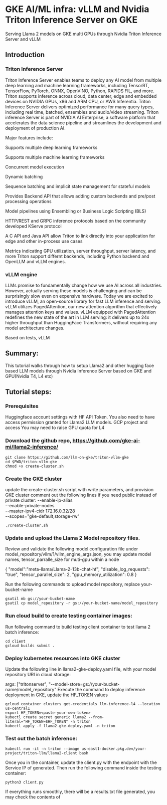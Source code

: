 
# GKE AI/ML infra: vLLM and Nvidia Triton Inference Server on GKE 

Serving Llama 2 models on GKE multi GPUs through Nvidia Triton Inference Server and vLLM

## Introduction

### Triton Inference Server

Triton Inference Server enables teams to deploy any AI model from multiple deep learning and machine learning frameworks, including TensorRT, TensorFlow, PyTorch, ONNX, OpenVINO, Python, RAPIDS FIL, and more. Triton supports inference across cloud, data center, edge and embedded devices on NVIDIA GPUs, x86 and ARM CPU, or AWS Inferentia. Triton Inference Server delivers optimized performance for many query types, including real time, batched, ensembles and audio/video streaming. Triton inference Server is part of NVIDIA AI Enterprise, a software platform that accelerates the data science pipeline and streamlines the development and deployment of production AI.

Major features include:

Supports multiple deep learning frameworks

Supports multiple machine learning frameworks

Concurrent model execution

Dynamic batching

Sequence batching and implicit state management for stateful models

Provides Backend API that allows adding custom backends and pre/post processing operations

Model pipelines using Ensembling or Business Logic Scripting (BLS)

HTTP/REST and GRPC inference protocols based on the community developed KServe protocol

A C API and Java API allow Triton to link directly into your application for edge and other in-process use cases

Metrics indicating GPU utilization, server throughput, server latency, and more
Triton support differnt backends, including Python backend and OpenLLM and vLLM engines. 


### vLLM engine

LLMs promise to fundamentally change how we use AI across all industries. However, actually serving these models is challenging and can be surprisingly slow even on expensive hardware. Today we are excited to introduce vLLM, an open-source library for fast LLM inference and serving. vLLM utilizes PagedAttention, our new attention algorithm that effectively manages attention keys and values. vLLM equipped with PagedAttention redefines the new state of the art in LLM serving: it delivers up to 24x higher throughput than HuggingFace Transformers, without requiring any model architecture changes.

Based on tests, vLLM 

## Summary:
This tutorial walks through how to setup Llama2 and other hugging face based LLM models through Nvidia Inference Server based on GKE and GPU(Nvidia T4, L4 etc)

## Tutorial steps:

### Prerequisites
Huggingface account settings with HF API Token. You also need to have access permission granted for Llama2 LLM models. 
GCP project and access
You may need to raise GPU quota for L4

### Download the github repo, https://github.com/gke-ai-mi/llama2-inference/
```
git clone https://github.com/llm-on-gke/triton-vllm-gke
cd $PWD/triton-vllm-gke
chmod +x create-cluster.sh
```
### Create the GKE cluster
update the create-cluster.sh script with write parameters, and provision GKE cluster
comment out the following lines if you need public instead of private cluster:
  --enable-ip-alias \
  --enable-private-nodes  \
  --master-ipv4-cidr 172.16.0.32/28 \
  --scopes="gke-default,storage-rw"

```
./create-cluster.sh
```
### Update and upload the Llama 2 Model repository files.
Review and validate the following model configuration file under model_repository/vllm/1/vllm_engine_args.json, you may update model names, tensor_parralle_size for muti-gpu within a node

{
    "model":"meta-llama/Llama-2-13b-chat-hf",
    "disable_log_requests": "true",
    "tensor_parallel_size": 2,
    "gpu_memory_utilization": 0.8
}

Run the following commands to upload model repository, replace your-bucket-name
```
gsutil mb gs://your-bucket-name
gsutil cp model_repository -r gs://your-bucket-name/model_repository
```

### Run cloud build to create testing container images:
Run following command to build testing client container to test llama 2 batch inference:

```
cd client
gcloud builds submit .
```
### Deploy kubernetes resources into GKE cluster
Update the following line in llama2-gke-deploy.yaml file, with your model repository URI in cloud storage:

args: ["tritonserver", "--model-store=gs://your-bucket-name/model_repository"
Execute the command to deploy inference deployment in GKE, update the HF_TOKEN values

```
gcloud container clusters get-credentials llm-inference-l4 --location us-central1
export HF_TOKEN=<paste-your-own-token>
kubectl create secret generic llama2 --from-literal="HF_TOKEN=$HF_TOKEN" -n triton
kubectl apply -f llama2-gke-deploy.yaml -n triton
```
### Test out the batch inference:
```
kubectl run -it -n triton --image us-east1-docker.pkg.dev/your-project/triton-llm/llama2-client bash 
```

Once you in the container, update the client.py with the endpoint with the Service IP of generated. 
Then run the following command inside the testing container:
```
python3 client.py
```
If everything runs smoothly, there will be a results.txt file generated, you may check the contents of 
